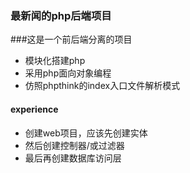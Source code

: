 ### 最新闻的php后端项目

###这是一个前后端分离的项目

* 模块化搭建php
* 采用php面向对象编程
* 仿照phpthink的index入口文件解析模式

#### experience
* 创建web项目，应该先创建实体
* 然后创建控制器/或过滤器
* 最后再创建数据库访问层
